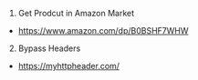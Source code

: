 
1. Get Prodcut in Amazon Market

- https://www.amazon.com/dp/B0BSHF7WHW

2. Bypass Headers

- https://myhttpheader.com/